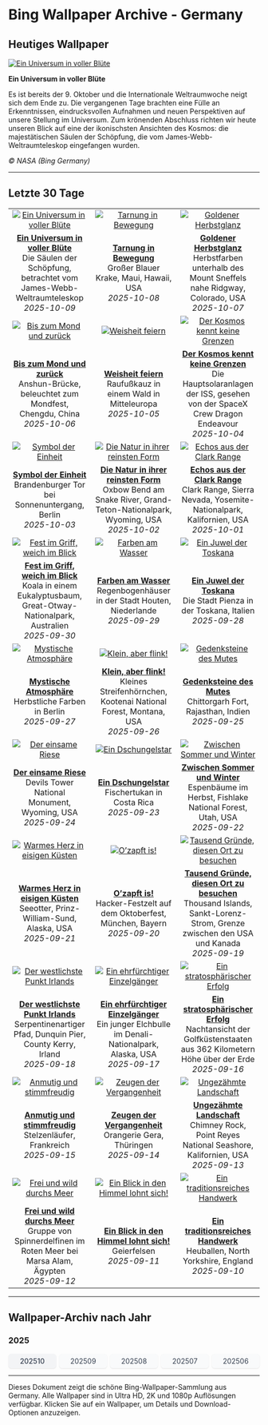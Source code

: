 # Bing Wallpaper Archive - Germany

## Heutiges Wallpaper

[![Ein Universum in voller Blüte](https://www.bing.com/th?id=OHR.WebbPillars_DE-DE3382075540_UHD.jpg&pid=hp&w=2560)](https://bing.codexun.com/de/detail/20251009)

**Ein Universum in voller Blüte**

Es ist bereits der 9. Oktober und die Internationale Weltraumwoche neigt sich dem Ende zu. Die vergangenen Tage brachten eine Fülle an Erkenntnissen, eindrucksvollen Aufnahmen und neuen Perspektiven auf unsere Stellung im Universum. Zum krönenden Abschluss richten wir heute unseren Blick auf eine der ikonischsten Ansichten des Kosmos: die majestätischen Säulen der Schöpfung, die vom James-Webb-Weltraumteleskop eingefangen wurden.

*© NASA (Bing Germany)*

---

## Letzte 30 Tage

| | | |
|:---:|:---:|:---:|
| [![Ein Universum in voller Blüte](https://www.bing.com/th?id=OHR.WebbPillars_DE-DE3382075540_UHD.jpg&pid=hp&w=2560)](https://bing.codexun.com/de/detail/20251009) | [![Tarnung in Bewegung](https://www.bing.com/th?id=OHR.OctopusCyanea_DE-DE3244013803_UHD.jpg&pid=hp&w=2560)](https://bing.codexun.com/de/detail/20251008) | [![Goldener Herbstglanz](https://www.bing.com/th?id=OHR.RidgwayAspens_DE-DE7371815159_UHD.jpg&pid=hp&w=2560)](https://bing.codexun.com/de/detail/20251007) | 
| **[Ein Universum in voller Blüte](https://bing.codexun.com/de/detail/20251009)**<br>Die Säulen der Schöpfung, betrachtet vom James-Webb-Weltraumteleskop<br>*2025-10-09* | **[Tarnung in Bewegung](https://bing.codexun.com/de/detail/20251008)**<br>Großer Blauer Krake, Maui, Hawaii, USA<br>*2025-10-08* | **[Goldener Herbstglanz](https://bing.codexun.com/de/detail/20251007)**<br>Herbstfarben unterhalb des Mount Sneffels nahe Ridgway, Colorado, USA<br>*2025-10-07* | 
| [![Bis zum Mond und zurück](https://www.bing.com/th?id=OHR.AnshunBridge_DE-DE2900249010_UHD.jpg&pid=hp&w=2560)](https://bing.codexun.com/de/detail/20251006) | [![Weisheit feiern](https://www.bing.com/th?id=OHR.TeacherOwl_DE-DE2816959094_UHD.jpg&pid=hp&w=2560)](https://bing.codexun.com/de/detail/20251005) | [![Der Kosmos kennt keine Grenzen](https://www.bing.com/th?id=OHR.DragonEndeavour_DE-DE7375931305_UHD.jpg&pid=hp&w=2560)](https://bing.codexun.com/de/detail/20251004) | 
| **[Bis zum Mond und zurück](https://bing.codexun.com/de/detail/20251006)**<br>Anshun-Brücke, beleuchtet zum Mondfest, Chengdu, China<br>*2025-10-06* | **[Weisheit feiern](https://bing.codexun.com/de/detail/20251005)**<br>Raufußkauz in einem Wald in Mitteleuropa<br>*2025-10-05* | **[Der Kosmos kennt keine Grenzen](https://bing.codexun.com/de/detail/20251004)**<br>Die Hauptsolaranlagen der ISS, gesehen von der SpaceX Crew Dragon Endeavour<br>*2025-10-04* | 
| [![Symbol der Einheit](https://www.bing.com/th?id=OHR.BrandenburgGate_DE-DE4138430516_UHD.jpg&pid=hp&w=2560)](https://bing.codexun.com/de/detail/20251003) | [![Die Natur in ihrer reinsten Form](https://www.bing.com/th?id=OHR.OxbowBend_DE-DE1318690148_UHD.jpg&pid=hp&w=2560)](https://bing.codexun.com/de/detail/20251002) | [![Echos aus der Clark Range](https://www.bing.com/th?id=OHR.YosemiteClark_DE-DE1037605908_UHD.jpg&pid=hp&w=2560)](https://bing.codexun.com/de/detail/20251001) | 
| **[Symbol der Einheit](https://bing.codexun.com/de/detail/20251003)**<br>Brandenburger Tor bei Sonnenuntergang, Berlin<br>*2025-10-03* | **[Die Natur in ihrer reinsten Form](https://bing.codexun.com/de/detail/20251002)**<br>Oxbow Bend am Snake River, Grand-Teton-Nationalpark, Wyoming, USA<br>*2025-10-02* | **[Echos aus der Clark Range](https://bing.codexun.com/de/detail/20251001)**<br>Clark Range, Sierra Nevada, Yosemite-Nationalpark, Kalifornien, USA<br>*2025-10-01* | 
| [![Fest im Griff, weich im Blick](https://www.bing.com/th?id=OHR.EucalyptusKoala_DE-DE1090162276_UHD.jpg&pid=hp&w=2560)](https://bing.codexun.com/de/detail/20250930) | [![Farben am Wasser](https://www.bing.com/th?id=OHR.HoutenHouses_DE-DE0958725859_UHD.jpg&pid=hp&w=2560)](https://bing.codexun.com/de/detail/20250929) | [![Ein Juwel der Toskana](https://www.bing.com/th?id=OHR.PienzaItaly_DE-DE0925604328_UHD.jpg&pid=hp&w=2560)](https://bing.codexun.com/de/detail/20250928) | 
| **[Fest im Griff, weich im Blick](https://bing.codexun.com/de/detail/20250930)**<br>Koala in einem Eukalyptusbaum, Great-Otway-Nationalpark, Australien<br>*2025-09-30* | **[Farben am Wasser](https://bing.codexun.com/de/detail/20250929)**<br>Regenbogenhäuser in der Stadt Houten, Niederlande<br>*2025-09-29* | **[Ein Juwel der Toskana](https://bing.codexun.com/de/detail/20250928)**<br>Die Stadt Pienza in der Toskana, Italien<br>*2025-09-28* | 
| [![Mystische Atmosphäre](https://www.bing.com/th?id=OHR.BerlinAutumn_DE-DE0881465418_UHD.jpg&pid=hp&w=2560)](https://bing.codexun.com/de/detail/20250927) | [![Klein, aber flink!](https://www.bing.com/th?id=OHR.AutumnChipmunk_DE-DE0842640974_UHD.jpg&pid=hp&w=2560)](https://bing.codexun.com/de/detail/20250926) | [![Gedenksteine des Mutes](https://www.bing.com/th?id=OHR.FortChittorgarh_DE-DE0795662857_UHD.jpg&pid=hp&w=2560)](https://bing.codexun.com/de/detail/20250925) | 
| **[Mystische Atmosphäre](https://bing.codexun.com/de/detail/20250927)**<br>Herbstliche Farben in Berlin<br>*2025-09-27* | **[Klein, aber flink!](https://bing.codexun.com/de/detail/20250926)**<br>Kleines Streifenhörnchen, Kootenai National Forest, Montana, USA<br>*2025-09-26* | **[Gedenksteine des Mutes](https://bing.codexun.com/de/detail/20250925)**<br>Chittorgarh Fort, Rajasthan, Indien<br>*2025-09-25* | 
| [![Der einsame Riese](https://www.bing.com/th?id=OHR.BearLodge_DE-DE0621021956_UHD.jpg&pid=hp&w=2560)](https://bing.codexun.com/de/detail/20250924) | [![Ein Dschungelstar](https://www.bing.com/th?id=OHR.ToucanForest_DE-DE0467627234_UHD.jpg&pid=hp&w=2560)](https://bing.codexun.com/de/detail/20250923) | [![Zwischen Sommer und Winter](https://www.bing.com/th?id=OHR.AspenEquinox_DE-DE0417309231_UHD.jpg&pid=hp&w=2560)](https://bing.codexun.com/de/detail/20250922) | 
| **[Der einsame Riese](https://bing.codexun.com/de/detail/20250924)**<br>Devils Tower National Monument, Wyoming, USA<br>*2025-09-24* | **[Ein Dschungelstar](https://bing.codexun.com/de/detail/20250923)**<br>Fischertukan in Costa Rica<br>*2025-09-23* | **[Zwischen Sommer und Winter](https://bing.codexun.com/de/detail/20250922)**<br>Espenbäume im Herbst, Fishlake National Forest, Utah, USA<br>*2025-09-22* | 
| [![Warmes Herz in eisigen Küsten](https://www.bing.com/th?id=OHR.IceOtters_DE-DE0331090947_UHD.jpg&pid=hp&w=2560)](https://bing.codexun.com/de/detail/20250921) | [![O’zapft is!](https://www.bing.com/th?id=OHR.OktoberfestHackerFestzelt_DE-DE2583035265_UHD.jpg&pid=hp&w=2560)](https://bing.codexun.com/de/detail/20250920) | [![Tausend Gründe, diesen Ort zu besuchen](https://www.bing.com/th?id=OHR.ThousandIslands_DE-DE2717714260_UHD.jpg&pid=hp&w=2560)](https://bing.codexun.com/de/detail/20250919) | 
| **[Warmes Herz in eisigen Küsten](https://bing.codexun.com/de/detail/20250921)**<br>Seeotter, Prinz-William-Sund, Alaska, USA<br>*2025-09-21* | **[O’zapft is!](https://bing.codexun.com/de/detail/20250920)**<br>Hacker-Festzelt auf dem Oktoberfest, München, Bayern<br>*2025-09-20* | **[Tausend Gründe, diesen Ort zu besuchen](https://bing.codexun.com/de/detail/20250919)**<br>Thousand Islands, Sankt-Lorenz-Strom, Grenze zwischen den USA und Kanada<br>*2025-09-19* | 
| [![Der westlichste Punkt Irlands](https://www.bing.com/th?id=OHR.DunquinIreland_DE-DE4797885512_UHD.jpg&pid=hp&w=2560)](https://bing.codexun.com/de/detail/20250918) | [![Ein ehrfürchtiger Einzelgänger](https://www.bing.com/th?id=OHR.YoungMoose_DE-DE0761999333_UHD.jpg&pid=hp&w=2560)](https://bing.codexun.com/de/detail/20250917) | [![Ein stratosphärischer Erfolg](https://www.bing.com/th?id=OHR.OzoneEarth_DE-DE2800551844_UHD.jpg&pid=hp&w=2560)](https://bing.codexun.com/de/detail/20250916) | 
| **[Der westlichste Punkt Irlands](https://bing.codexun.com/de/detail/20250918)**<br>Serpentinenartiger Pfad, Dunquin Pier, County Kerry, Irland<br>*2025-09-18* | **[Ein ehrfürchtiger Einzelgänger](https://bing.codexun.com/de/detail/20250917)**<br>Ein junger Elchbulle im Denali-Nationalpark, Alaska, USA<br>*2025-09-17* | **[Ein stratosphärischer Erfolg](https://bing.codexun.com/de/detail/20250916)**<br>Nachtansicht der Golfküstenstaaten aus 362 Kilometern Höhe über der Erde<br>*2025-09-16* | 
| [![Anmutig und stimmfreudig](https://www.bing.com/th?id=OHR.Echasse_DE-DE5356832083_UHD.jpg&pid=hp&w=2560)](https://bing.codexun.com/de/detail/20250915) | [![Zeugen der Vergangenheit](https://www.bing.com/th?id=OHR.GeraOrangerie_DE-DE0955611584_UHD.jpg&pid=hp&w=2560)](https://bing.codexun.com/de/detail/20250914) | [![Ungezähmte Landschaft](https://www.bing.com/th?id=OHR.PointReyesSeashore_DE-DE5164774211_UHD.jpg&pid=hp&w=2560)](https://bing.codexun.com/de/detail/20250913) | 
| **[Anmutig und stimmfreudig](https://bing.codexun.com/de/detail/20250915)**<br>Stelzenläufer, Frankreich<br>*2025-09-15* | **[Zeugen der Vergangenheit](https://bing.codexun.com/de/detail/20250914)**<br>Orangerie Gera, Thüringen<br>*2025-09-14* | **[Ungezähmte Landschaft](https://bing.codexun.com/de/detail/20250913)**<br>Chimney Rock, Point Reyes National Seashore, Kalifornien, USA<br>*2025-09-13* | 
| [![Frei und wild durchs Meer](https://www.bing.com/th?id=OHR.SpinnerDolphins_DE-DE4891196756_UHD.jpg&pid=hp&w=2560)](https://bing.codexun.com/de/detail/20250912) | [![Ein Blick in den Himmel lohnt sich!](https://www.bing.com/th?id=OHR.ExtremaduraJamon_DE-DE4354679644_UHD.jpg&pid=hp&w=2560)](https://bing.codexun.com/de/detail/20250911) | [![Ein traditionsreiches Handwerk](https://www.bing.com/th?id=OHR.YorkshireHay_DE-DE6716022558_UHD.jpg&pid=hp&w=2560)](https://bing.codexun.com/de/detail/20250910) | 
| **[Frei und wild durchs Meer](https://bing.codexun.com/de/detail/20250912)**<br>Gruppe von Spinnerdelfinen im Roten Meer bei Marsa Alam, Ägypten<br>*2025-09-12* | **[Ein Blick in den Himmel lohnt sich!](https://bing.codexun.com/de/detail/20250911)**<br>Geierfelsen<br>*2025-09-11* | **[Ein traditionsreiches Handwerk](https://bing.codexun.com/de/detail/20250910)**<br>Heuballen, North Yorkshire, England<br>*2025-09-10* | 


---

## Wallpaper-Archiv nach Jahr

### 2025
<div style="display: grid; grid-template-columns: repeat(auto-fit, minmax(80px, 1fr)); gap: 6px; margin: 12px 0;">
<a href="https://bing.codexun.com/de/archive/202510" style="padding: 6px 12px; font-size: 14px; border-radius: 6px; box-shadow: 0 1px 2px rgba(0,0,0,0.1); background-color: #f3f4f6; color: #374151; text-decoration: none; text-align: center; transition: background-color 0.2s ease; font-weight: 500;">202510</a>
<a href="https://bing.codexun.com/de/archive/202509" style="padding: 6px 12px; font-size: 14px; border-radius: 6px; box-shadow: 0 1px 2px rgba(0,0,0,0.1); background-color: #f9fafb; color: #374151; text-decoration: none; text-align: center; transition: background-color 0.2s ease;">202509</a>
<a href="https://bing.codexun.com/de/archive/202508" style="padding: 6px 12px; font-size: 14px; border-radius: 6px; box-shadow: 0 1px 2px rgba(0,0,0,0.1); background-color: #f9fafb; color: #374151; text-decoration: none; text-align: center; transition: background-color 0.2s ease;">202508</a>
<a href="https://bing.codexun.com/de/archive/202507" style="padding: 6px 12px; font-size: 14px; border-radius: 6px; box-shadow: 0 1px 2px rgba(0,0,0,0.1); background-color: #f9fafb; color: #374151; text-decoration: none; text-align: center; transition: background-color 0.2s ease;">202507</a>
<a href="https://bing.codexun.com/de/archive/202506" style="padding: 6px 12px; font-size: 14px; border-radius: 6px; box-shadow: 0 1px 2px rgba(0,0,0,0.1); background-color: #f9fafb; color: #374151; text-decoration: none; text-align: center; transition: background-color 0.2s ease;">202506</a>
</div>



---

Dieses Dokument zeigt die schöne Bing-Wallpaper-Sammlung aus Germany. Alle Wallpaper sind in Ultra HD, 2K und 1080p Auflösungen verfügbar. Klicken Sie auf ein Wallpaper, um Details und Download-Optionen anzuzeigen.
